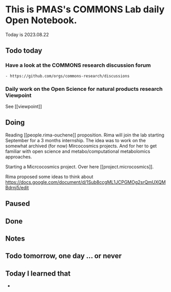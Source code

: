 
# This is PMAS's COMMONS Lab daily Open Notebook.

Today is 2023.08.22

## Todo today

### Have a look at the COMMONS research discussion forum
    - https://github.com/orgs/commons-research/discussions

### Daily work on the Open Science for natural products research Viewpoint

See [[viewpoint]]


###
###

## Doing

Reading [[people.rima-ouchene]] proposition.
Rima will join the lab starting September for a 3 months internship. The idea was to work on the somewhat archived (for now) Mircocosmics projects.
And for her to get familiar with open science and metabo/computational metabolomics approaches.

Starting a Micrcocosmics project. Over here [[project.microcosmics]].

Rima proposed some ideas to think about https://docs.google.com/document/d/1Sub8ccgML1JCPGMOg2srQmUXQMBdrnj5/edit



## Paused

## Done

## Notes

## Todo tomorrow, one day ... or never 


###
###


## Today I learned that

- 